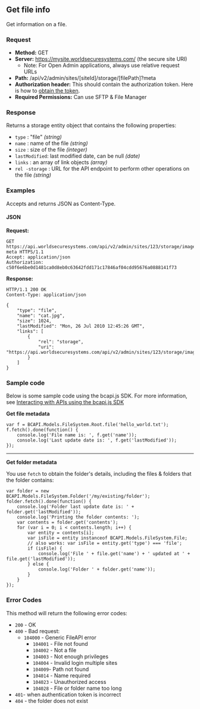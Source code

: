 ## Get file info

Get information on a file.

### Request

* **Method:** GET
* **Server:** https://mysite.worldsecuresystems.com/ (the secure site URI)
  * Note: For Open Admin applications, always use relative request URLs
* **Path:** /api/v2/admin/sites/[siteId]/storage/[filePath]?meta
* **Authorization header:** This should contain the authorization token. Here is how to [obtain the token](http://developers.businesscatalyst.com/developer-documentation/oauth-in-bc.html).
* **Required Permissions:** Can use SFTP & File Manager

### Response

Returns a storage entity object that contains the following properties:

* `type` : "file" *(string)*
* `name` : name of the file *(string)*
* `size` : size of the file *(integer)*
* `lastModified`: last modified date, can be null *(date)*
* `links` : an array of link objects *(array)*
* `rel -storage` : URL for the API endpoint to perform other operations on the file *(string)*

### Examples

Accepts and returns JSON as Content-Type.

#### JSON

**Request:**
~~~
GET https://api.worldsecuresystems.com/api/v2/admin/sites/123/storage/images/cat.jpg?meta HTTPS/1.1
Accept: application/json
Authorization: c50f6e6be0d1481ca0d8eb0c63642fdd171c17846af04cdd95676a0888141f73
~~~

**Response:**
~~~
HTTP/1.1 200 OK
Content-Type: application/json
 
{
    "type": "file",
    "name": "cat.jpg",
    "size": 1024,
    "lastModified": "Mon, 26 Jul 2010 12:45:26 GMT",
    "links": [
        {
            "rel": "storage",
            "uri": "https://api.worldsecuresystems.com/api/v2/admin/sites/123/storage/images/cat.jpg"
        }
    ]
}
~~~

### Sample code

Below is some sample code using the bcapi.js SDK. For more information, see [Interacting with APIs using the bcapi.js SDK](http://docs.businesscatalyst.com/content/developer-guides/apis/javascript-sdk.html)

**Get file metadata**

~~~
var f = BCAPI.Models.FileSystem.Root.file('hello_world.txt');
f.fetch().done(function() {
    console.log('File name is: ', f.get('name'));
    console.log('Last update date is: ', f.get('lastModified'));
});
~~~

***

**Get folder metadata**

You use `fetch` to obtain the folder's details, including the files & folders that the folder contains:

~~~
var folder = new BCAPI.Models.FileSystem.Folder('/my/existing/folder');
folder.fetch().done(function() {
    console.log('Folder last update date is: ' + folder.get('lastModified'));
    console.log('Printing the folder contents: ');
    var contents = folder.get('contents');
    for (var i = 0; i < contents.length; i++) {
        var entity = contents[i];
        var isFile = entity instanceof BCAPI.Models.FileSystem.File;
        // also works: var isFile = entity.get('type') === 'file';
        if (isFile) {
            console.log('File ' + file.get('name') + ' updated at ' + file.get('lastModified'));
        } else {
            console.log('Folder ' + folder.get('name'));
        }
    }
});
~~~

### Error Codes

This method will return the following error codes:

* `200` - OK
* `400` - Bad request:
  * `104000` - Generic FileAPI error
	* `104001` - File not found
	* `104002` - Not a file
	* `104003` - Not enough privileges
	* `104004` - Invalid login multiple sites
	* `104009`- Path not found
	* `104014` - Name required
	* `104023` - Unauthorized access
	* `104028` - File or folder name too long
* `401`- when authentication token is incorrect
* `404` - the folder does not exist
